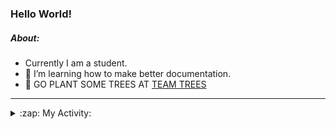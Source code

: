 ### Hello World!

##### About:
- Currently I am a student.
- 🌱 I’m learning how to make better documentation.
- 🌱 GO PLANT SOME TREES AT [TEAM TREES](https://teamtrees.org/)

---
<details>
  <summary>:zap: My Activity:</summary>
  
<!--START_SECTION:waka-->
![Code Time](http://img.shields.io/badge/Code%20Time-1%2C085%20hrs%2032%20mins-blue)

**I'm a Night 🦉** 

```text
🌞 Morning                1304 commits        ██░░░░░░░░░░░░░░░░░░░░░░░   09.23 % 
🌆 Daytime                4837 commits        █████████░░░░░░░░░░░░░░░░   34.23 % 
🌃 Evening                4141 commits        ███████░░░░░░░░░░░░░░░░░░   29.30 % 
🌙 Night                  3850 commits        ███████░░░░░░░░░░░░░░░░░░   27.24 % 
```
📅 **I'm Most Productive on Wednesday** 

```text
Monday                   2166 commits        ████░░░░░░░░░░░░░░░░░░░░░   15.33 % 
Tuesday                  1731 commits        ███░░░░░░░░░░░░░░░░░░░░░░   12.25 % 
Wednesday                3223 commits        ██████░░░░░░░░░░░░░░░░░░░   22.81 % 
Thursday                 1806 commits        ███░░░░░░░░░░░░░░░░░░░░░░   12.78 % 
Friday                   1401 commits        ██░░░░░░░░░░░░░░░░░░░░░░░   09.91 % 
Saturday                 1304 commits        ██░░░░░░░░░░░░░░░░░░░░░░░   09.23 % 
Sunday                   2501 commits        ████░░░░░░░░░░░░░░░░░░░░░   17.70 % 
```


📊 **This Week I Spent My Time On** 

```text
🔥 Editors: 
VS Code                  7 hrs 44 mins       █████████████████████████   100.00 % 

🐱‍💻 Projects: 
CSF22                    4 hrs 32 mins       ███████████████░░░░░░░░░░   58.60 % 
quizeco                  1 hr 45 mins        ██████░░░░░░░░░░░░░░░░░░░   22.66 % 
technocean-frontend      1 hr 11 mins        ████░░░░░░░░░░░░░░░░░░░░░   15.34 % 
praise                   14 mins             █░░░░░░░░░░░░░░░░░░░░░░░░   03.19 % 
gdsc-next-weather-app    0 secs              ░░░░░░░░░░░░░░░░░░░░░░░░░   00.20 % 
```


 Last Updated on 03/04/2023 23:07:37 UTC
<!--END_SECTION:waka-->
</details>
